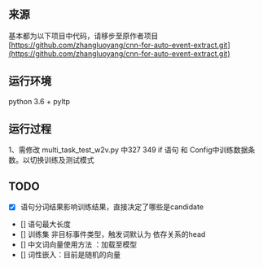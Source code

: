 ## 来源
基本都为以下项目中代码，请移步至原作者项目
[https://github.com/zhangluoyang/cnn-for-auto-event-extract.git](https://github.com/zhangluoyang/cnn-for-auto-event-extract.git)

## 运行环境
python 3.6 + pyltp

## 运行过程
1、需修改 multi_task_test_w2v.py 中327 349 if 语句 和 Config中训练数据条数。以切换训练及测试模式


## TODO
- [x] 语句分词结果影响训练结果，直接决定了哪些是candidate
- [] 语句最大长度
- [] 训练集 非目标事件类型，触发词默认为 依存关系的head
- [] 中文词向量使用方法 ：加载至模型
- [] 词性嵌入：目前是随机的向量

